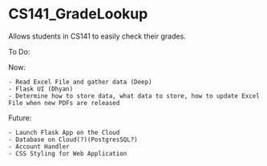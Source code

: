 # CS141_GradeLookup
Allows students in CS141 to easily check their grades.

To Do:

  Now:
  
    - Read Excel File and gather data (Deep)
    - Flask UI (Dhyan)
    - Determine how to store data, what data to store, how to update Excel File when new PDFs are released
  
  Future:
  
    - Launch Flask App on the Cloud
    - Database on Cloud(?)(PostgresSQL?)
    - Account Handler
    - CSS Styling for Web Application
